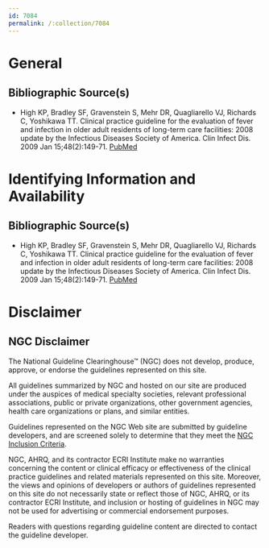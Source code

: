 ```yaml
---
id: 7084
permalink: /:collection/7084
---
```


# General

## Bibliographic Source(s)

- High KP, Bradley SF, Gravenstein S, Mehr DR, Quagliarello VJ, Richards C, Yoshikawa TT. Clinical practice guideline for the evaluation of fever and infection in older adult residents of long-term care facilities: 2008 update by the Infectious Diseases Society of America. Clin Infect Dis. 2009 Jan 15;48(2):149-71. [ PubMed ](http://www.ncbi.nlm.nih.gov/entrez/query.fcgi?cmd=Retrieve&db=pubmed&dopt=Abstract&list_uids=19072244)

# Identifying Information and Availability

## Bibliographic Source(s)

- High KP, Bradley SF, Gravenstein S, Mehr DR, Quagliarello VJ, Richards C, Yoshikawa TT. Clinical practice guideline for the evaluation of fever and infection in older adult residents of long-term care facilities: 2008 update by the Infectious Diseases Society of America. Clin Infect Dis. 2009 Jan 15;48(2):149-71. [ PubMed ](http://www.ncbi.nlm.nih.gov/entrez/query.fcgi?cmd=Retrieve&db=pubmed&dopt=Abstract&list_uids=19072244)

# Disclaimer

## NGC Disclaimer

The National Guideline Clearinghouse™ (NGC) does not develop, produce, approve, or endorse the guidelines represented on this site.

All guidelines summarized by NGC and hosted on our site are produced under the auspices of medical specialty societies, relevant professional associations, public or private organizations, other government agencies, health care organizations or plans, and similar entities.

Guidelines represented on the NGC Web site are submitted by guideline developers, and are screened solely to determine that they meet the [NGC Inclusion Criteria](/help-and-about/summaries/inclusion-criteria).

NGC, AHRQ, and its contractor ECRI Institute make no warranties concerning the content or clinical efficacy or effectiveness of the clinical practice guidelines and related materials represented on this site. Moreover, the views and opinions of developers or authors of guidelines represented on this site do not necessarily state or reflect those of NGC, AHRQ, or its contractor ECRI Institute, and inclusion or hosting of guidelines in NGC may not be used for advertising or commercial endorsement purposes.

Readers with questions regarding guideline content are directed to contact the guideline developer.

